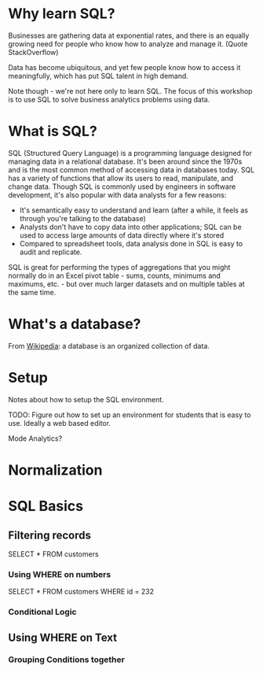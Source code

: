 # Why learn SQL?

Businesses are gathering data at exponential rates, and there is an equally growing need for people who know how to analyze and manage it. (Quote StackOverflow)

Data has become ubiquitous, and yet few people know how to access it meaningfully, which has put SQL talent in high demand.

Note though - we're not here only to learn SQL. The focus of this workshop is to use SQL to solve business analytics problems using data.

# What is SQL?

SQL (Structured Query Language) is a programming language designed for managing data in a relational database. It's been around since the 1970s and is the most common method of accessing data in databases today. SQL has a variety of functions that allow its users to read, manipulate, and change data. Though SQL is commonly used by engineers in software development, it's also popular with data analysts for a few reasons:

- It's semantically easy to understand and learn (after a while, it feels as through you're talking to the database)
- Analysts don't have to copy data into other applications; SQL can be used to access large amounts of data directly where it's stored
- Compared to spreadsheet tools, data analysis done in SQL is easy to audit and replicate.

SQL is great for performing the types of aggregations that you might normally do in an Excel pivot table - sums, counts, minimums and maximums, etc. - but over much larger datasets and on multiple tables at the same time.

# What's a database?

From [Wikipedia](http://en.wikipedia.com/wiki/Databases): a database is an organized collection of data.

<More content here>


# Setup

Notes about how to setup the SQL environment.

TODO: Figure out how to set up an environment for students that is easy to use. Ideally a web based editor.

Mode Analytics?

# Normalization

# SQL Basics

## Filtering records

SELECT *
FROM customers

### Using WHERE on numbers

SELECT * FROM
customers WHERE id = 232

### Conditional Logic

## Using WHERE on Text

### Grouping Conditions together







